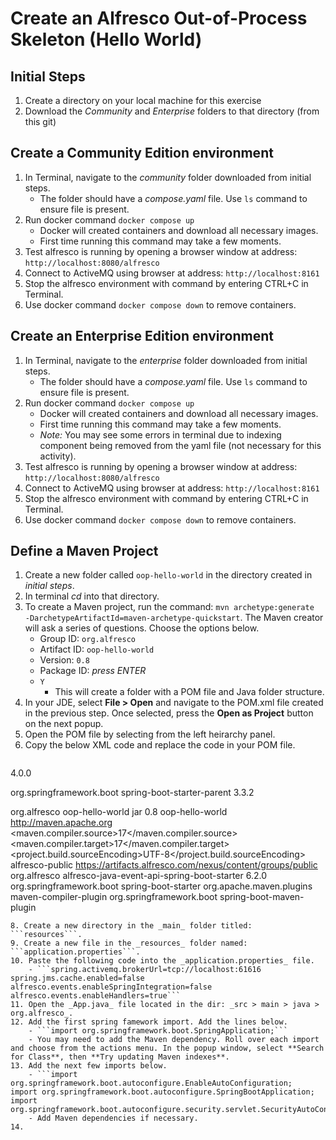 # Create an Alfresco Out-of-Process Skeleton (Hello World)

## Initial Steps
1. Create a directory on your local machine for this exercise
2. Download the *Community* and *Enterprise* folders to that directory (from this git)

## Create a Community Edition environment
1. In Terminal, navigate to the *community* folder downloaded from initial steps.
   - The folder should have a _compose.yaml_ file. Use ```ls``` command to ensure file is present. 
3. Run docker command ```docker compose up```
   - Docker will created containers and download all necessary images.
   - First time running this command may take a few moments.
4. Test alfresco is running by opening a browser window at address: ```http://localhost:8080/alfresco```
5. Connect to ActiveMQ using browser at address: ```http://localhost:8161```
6. Stop the alfresco environment with command by entering CTRL+C in Terminal.
7. Use docker command ```docker compose down``` to remove containers.

## Create an Enterprise Edition environment
1. In Terminal, navigate to the *enterprise* folder downloaded from initial steps.
   - The folder should have a _compose.yaml_ file. Use ```ls``` command to ensure file is present. 
3. Run docker command ```docker compose up```
   - Docker will created containers and download all necessary images.
   - First time running this command may take a few moments.
   - *Note:* You may see some errors in terminal due to indexing component being removed from the yaml file (not necessary for this activity).
4. Test alfresco is running by opening a browser window at address: ```http://localhost:8080/alfresco```
5. Connect to ActiveMQ using browser at address: ```http://localhost:8161```
6. Stop the alfresco environment with command by entering CTRL+C in Terminal.
7. Use docker command ```docker compose down``` to remove containers.

## Define a Maven Project
1. Create a new folder called ```oop-hello-world``` in the directory created in *initial steps*.
2. In terminal *cd* into that directory.
3. To create a Maven project, run the command: ```mvn archetype:generate  -DarchetypeArtifactId=maven-archetype-quickstart```. The Maven creator will ask a series of questions. Choose the options below.
   - Group ID: ```org.alfresco```
   - Artifact ID: ```oop-hello-world```
   - Version: ```0.8```
   - Package ID: _press ENTER_
   - ```Y```
        * This will create a folder with a POM file and Java folder structure.
4. In your JDE, select **File > Open** and navigate to the POM.xml file created in the previous step. Once selected, press the **Open as Project** button on the next popup.
5. Open the POM file by selecting from the left heirarchy panel.
6. Copy the below XML code and replace the code in your POM file.
   ```
<project xmlns="http://maven.apache.org/POM/4.0.0" xmlns:xsi="http://www.w3.org/2001/XMLSchema-instance"
xsi:schemaLocation="http://maven.apache.org/POM/4.0.0 http://maven.apache.org/maven-v4_0_0.xsd">
<modelVersion>4.0.0</modelVersion>

<parent>
 <groupId>org.springframework.boot</groupId>
 <artifactId>spring-boot-starter-parent</artifactId>
 <version>3.3.2</version>
 <relativePath/>
</parent>

<groupId>org.alfresco</groupId>
<artifactId>oop-hello-world</artifactId>
<packaging>jar</packaging>
<version>0.8</version>
<name>oop-hello-world</name>
<url>http://maven.apache.org</url>
<properties>
 <maven.compiler.source>17</maven.compiler.source>
 <maven.compiler.target>17</maven.compiler.target>
 <project.build.sourceEncoding>UTF-8</project.build.sourceEncoding>
</properties>
<repositories>
 <repository>
   <id>alfresco-public</id>
   <url>https://artifacts.alfresco.com/nexus/content/groups/public</url>
 </repository>
</repositories>
<dependencies>
 <dependency>
   <groupId>org.alfresco</groupId>
   <artifactId>alfresco-java-event-api-spring-boot-starter</artifactId>
   <version>6.2.0</version>
 </dependency>
 <dependency>
   <groupId>org.springframework.boot</groupId>
   <artifactId>spring-boot-starter</artifactId>
 </dependency>
</dependencies>
<build>
 <plugins>
   <plugin>
     <groupId>org.apache.maven.plugins</groupId>
     <artifactId>maven-compiler-plugin</artifactId>
   </plugin>
   <plugin>
     <groupId>org.springframework.boot</groupId>
     <artifactId>spring-boot-maven-plugin</artifactId>
   </plugin>
 </plugins>
</build>
</project> 
```
8. Create a new directory in the _main_ folder titled: ```resources```.
9. Create a new file in the _resources_ folder named: ```application.properties```.
10. Paste the following code into the _application.properties_ file.
    - ```spring.activemq.brokerUrl=tcp://localhost:61616
spring.jms.cache.enabled=false
alfresco.events.enableSpringIntegration=false
alfresco.events.enableHandlers=true```
11. Open the _App.java_ file located in the dir: _src > main > java > org.alfresco_.
12. Add the first spring famework import. Add the lines below.
    - ```import org.springframework.boot.SpringApplication;```
    - You may need to add the Maven dependency. Roll over each import and choose from the actions menu. In the popup window, select **Search for Class**, then **Try updating Maven indexes**.
13. Add the next few imports below.
    - ```import org.springframework.boot.autoconfigure.EnableAutoConfiguration;
import org.springframework.boot.autoconfigure.SpringBootApplication;
import org.springframework.boot.autoconfigure.security.servlet.SecurityAutoConfiguration;```
    - Add Maven dependencies if necessary.
14. 
